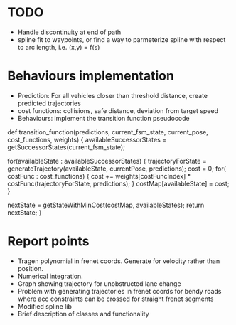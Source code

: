 # TODO

- Handle discontinuity at end of path
- spline fit to waypoints, or find a way to parmeterize spline with respect to arc length, i.e. (x,y) = f(s)

# Behaviours implementation

- Prediction: For all vehicles closer than threshold distance, create predicted trajectories
- cost functions: collisions, safe distance, deviation from target speed
- Behaviours: implement the transition function pseudocode

def transition_function(predictions, current_fsm_state, current_pose, cost_functions, weights)
{
  availableSuccessorStates = getSuccessorStates(current_fsm_state);

  for(availableState : availableSuccessorStates)
  {
    trajectoryForState = generateTrajectory(availableState, currentPose, predictions);
    cost = 0;
    for( costFunc : cost_functions)
    {
      cost += weights[costFuncIndex] * costFunc(trajectoryForState, predictions);
    }
    costMap[availableState] = cost;
  }

  nextState = getStateWithMinCost(costMap, availableStates);
  return nextState;
}

# Report points

- Tragen polynomial in frenet coords. Generate for velocity rather than position.
- Numerical integration.
- Graph showing trajectory for unobstructed lane change
- Problem with generating trajectories in frenet coords for bendy roads where acc constraints can be crossed for straight frenet segments
- Modified spline lib
- Brief description of classes and functionality
